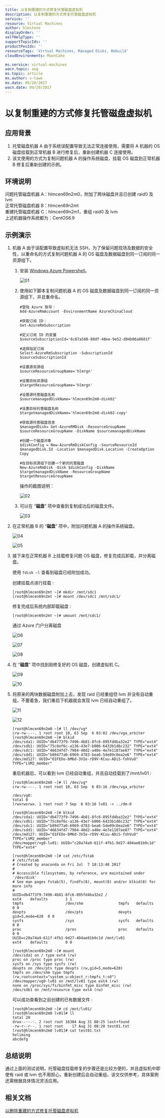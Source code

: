 ```yaml
---
title: 以复制重建的方式修复托管磁盘虚拟机
description: 以复制重建的方式修复托管磁盘虚拟机
service: ''
resource: Virtual Machines
author: hlmstone
displayOrder: ''
selfHelpType: ''
supportTopicIds: ''
productPesIds: ''
resourceTags: 'Virtual Machines, Managed Disks, Rebuild'
cloudEnvironments: MoonCake

ms.service: virtual-machines
wacn.topic: aog
ms.topic: article
ms.author: v-tawe
ms.date: 09/20/2017
wacn.date: 09/20/2017
---
```

# 以复制重建的方式修复托管磁盘虚拟机

## 应用背景

1. 托管磁盘机器 A 由于系统误配置导致无法正常连接使用，需要将 A 机器的 OS 磁盘挂载到正常机器 B 进行修复后，重新创建机器 C 连接使用。
2. 该文使用的方式为复制问题机器 A 的操作系统磁盘，挂载 OS 磁盘到正常机器 B 修复后重新创建的示例。

## 环境说明

问题托管磁盘机器 A：hlmcen69n2m0，附加了两块磁盘并且已创建 raid0 及 lvm<br>
正常托管磁盘机器 B：hlmcen69n2mt<br>
重建托管磁盘机器 C：hlmcen69n2m1，重组 raid0 及 lvm<br>
上述机器操作系统都为：CentOS6.9

## 示例演示

1. 机器 A 由于误配置导致虚拟机无法 SSH，为了保留问题现场及数据的安全性，以重命名的方式复制问题机器 A 的 OS 磁盘及数据磁盘到同一订阅的同一资源组下。

    1. 安装 [Windows Azure Powershell](https://www.azure.cn/zh-cn/downloads/#cmd-line-tools)。

        ![01](media/aog-virtual-machines-managed-disks-repair-via-replicate-and-rebuild/01.png)

    2. 使用如下脚本复制问题机器 A 的 OS 磁盘及数据磁盘到同一订阅的同一资源组下，并且重命名。

        ```
        #登陆 Azure 账号：
        Add-AzureRmAccount -EnvironmentName AzureChinaCloud

        #获取订阅 ID：
        Get-AzureRmSubscription   

        #定义订阅 ID 的变量
        $sourceSubscriptionId='6c87a588-88df-48ee-9e52-d04b06a8601f'

        #选择指定订阅
        Select-AzureRmSubscription -SubscriptionId $sourceSubscriptionId

        #设置源资源组
        $sourceResourceGroupName='hlmrgn'

        #设置目标资源组
        $targetResourceGroupName='hlmrgn'

        #设置源托管磁盘名称
        $sourcemanagedDiskName='hlmcen69n2m0-disk02'

        #设置目标托管磁盘名称
        $targetmanagedDiskName='hlmcen69n2m0-disk02-copy'

        #获取源托管磁盘信息
        $managedDisk= Get-AzureRMDisk -ResourceGroupName $sourceResourceGroupName -DiskName $sourcemanagedDiskName

        #创建一个磁盘对象
        $diskConfig = New-AzureRmDiskConfig -SourceResourceId $managedDisk.Id -Location $managedDisk.Location -CreateOption Copy 

        #在目标资源组下创建一个新的托管磁盘
        New-AzureRmDisk -Disk $diskConfig -DiskName $targetmanagedDiskName -ResourceGroupName $targetResourceGroupName
        ```

        操作的截图说明：

        ![02](media/aog-virtual-machines-managed-disks-repair-via-replicate-and-rebuild/02.png)

    3. 可以在 “**磁盘**” 项中查看到复制成功后的磁盘文件。

        ![03](media/aog-virtual-machines-managed-disks-repair-via-replicate-and-rebuild/03.png)

2. 在正常机器 B 的 “**磁盘**” 项中，附加问题机器 A 的操作系统磁盘。

    ![04](media/aog-virtual-machines-managed-disks-repair-via-replicate-and-rebuild/04.png)

    ![05](media/aog-virtual-machines-managed-disks-repair-via-replicate-and-rebuild/05.png)

3. 接下来在正常机器 B 上挂载修复问题 OS 磁盘，修复完成后卸载，并分离磁盘。

    使用 `fdisk –l` 查看到磁盘已经附加成功。

    创建挂载点进行挂载 :

    ```
    [root@hlmcen69n2mt ~]# mkdir /mnt/sdc1
    [root@hlmcen69n2mt ~]# mount /dev/sdc1 /mnt/sdc1/
    ```

    修复完成后系统内部卸载磁盘 :

    ```
    [root@hlmcen69n2mt ~]# umount /mnt/sdc1/
    ```

    通过 Azure 门户分离磁盘

    ![06](media/aog-virtual-machines-managed-disks-repair-via-replicate-and-rebuild/06.png)

    ![07](media/aog-virtual-machines-managed-disks-repair-via-replicate-and-rebuild/07.png)

    ![08](media/aog-virtual-machines-managed-disks-repair-via-replicate-and-rebuild/08.png)

4. 在 “**磁盘**” 项中找到刚修复好的 OS 磁盘，创建虚拟机 C。

    ![09](media/aog-virtual-machines-managed-disks-repair-via-replicate-and-rebuild/09.png)

    ![10](media/aog-virtual-machines-managed-disks-repair-via-replicate-and-rebuild/10.png)

5. 将原来的两块数据磁盘附加上去，发现 raid 已经重组但 lvm 并没有自动重组，不要着急，我们重启下机器就会发现 lvm 已经自动重组了。

    ![11](media/aog-virtual-machines-managed-disks-repair-via-replicate-and-rebuild/11.png)

    ![12](media/aog-virtual-machines-managed-disks-repair-via-replicate-and-rebuild/12.png)

    ```
    [root@hlmcen69n2m0 ~]# ll /dev/vg*
    crw-rw----. 1 root root 10, 63 Sep  6 03:02 /dev/vga_arbiter
    [root@hlmcen69n2m0 ~]# blkid 
    /dev/sda1: UUID="db4773f9-7496-4b81-8fc6-895fd4ba32e2" TYPE="ext4" 
    /dev/sdb1: UUID="75c8ef6c-a136-43e7-b006-6433b1d6c232" TYPE="ext4" 
    /dev/sdc1: UUID="46634fd7-7984-40d2-a40e-4e7e1107ae87" TYPE="ext4" 
    /dev/sdd1: UUID="b89477a0-6969-4783-bea6-5de09c0ea2e6" TYPE="ext4" 
    /dev/md127: UUID="O1FEOo-bM6d-3VIe-rD9V-KCuu-ADiS-fohVuO" TYPE="LVM2_member"
    ```

    重启机器后，可以看到 lvm 已经自动重组，并且自动挂载到了/mnt/lv01 :

    ```
    [root@hlmcen69n2m0 ~]# ll /dev/vg*
    crw-rw----. 1 root root 10, 63 Sep  6 03:16 /dev/vga_arbiter

    /dev/vg0:
    total 0
    lrwxrwxrwx. 1 root root 7 Sep  6 03:16 lv01 -> ../dm-0

    [root@hlmcen69n2m0 ~]# blkid
    /dev/sda1: UUID="db4773f9-7496-4b81-8fc6-895fd4ba32e2" TYPE="ext4" 
    /dev/sdb1: UUID="75c8ef6c-a136-43e7-b006-6433b1d6c232" TYPE="ext4" 
    /dev/sdc1: UUID="b89477a0-6969-4783-bea6-5de09c0ea2e6" TYPE="ext4" 
    /dev/sdd1: UUID="46634fd7-7984-40d2-a40e-4e7e1107ae87" TYPE="ext4" 
    /dev/md127: UUID="O1FEOo-bM6d-3VIe-rD9V-KCuu-ADiS-fohVuO" TYPE="LVM2_member" 
    /dev/mapper/vg0-lv01: UUID="c20a74a9-611f-4fb1-9d27-404ae01b9c1d" TYPE="ext4" 

    [root@hlmcen69n2m0 ~]# cat /etc/fstab 
    # /etc/fstab
    # Created by anaconda on Fri Jul  7 18:13:48 2017
    #
    # Accessible filesystems, by reference, are maintained under '/dev/disk'
    # See man pages fstab(5), findfs(8), mount(8) and/or blkid(8) for more info
    #
    UUID=db4773f9-7496-4b81-8fc6-895fd4ba32e2 /                       ext4    defaults        1 1
    tmpfs                   /dev/shm                tmpfs   defaults        0 0
    devpts                  /dev/pts                devpts  gid=5,mode=620  0 0
    sysfs                   /sys                    sysfs   defaults        0 0
    proc                    /proc                   proc    defaults        0 0
    UUID=c20a74a9-611f-4fb1-9d27-404ae01b9c1d /mnt/lv01                       ext4    defaults        0 0

    [root@hlmcen69n2m0 ~]# mount
    /dev/sda1 on / type ext4 (rw)
    proc on /proc type proc (rw)
    sysfs on /sys type sysfs (rw)
    devpts on /dev/pts type devpts (rw,gid=5,mode=620)
    tmpfs on /dev/shm type tmpfs (rw,rootcontext="system_u:object_r:tmpfs_t:s0")
    /dev/mapper/vg0-lv01 on /mnt/lv01 type ext4 (rw)
    none on /proc/sys/fs/binfmt_misc type binfmt_misc (rw)
    /dev/sdb1 on /mnt/resource type ext4 (rw)
    ```

    可以成功查看到之前创建的已有数据文件 :

    ```
    [root@hlmcen69n2m0 ~]# cd /mnt/lv01/
    [root@hlmcen69n2m0 lv01]# ll
    total 20
    drwx------. 2 root root 16384 Aug 31 08:25 lost+found
    -rw-r--r--. 1 root root    17 Aug 31 08:28 test01.txt
    [root@hlmcen69n2m0 lv01]# cat test01.txt 
    heliming
    abcdefg
    ```

## 总结说明

通过上面的测试说明，托管磁盘挂载修复的步骤还是比较方便的，并且虚拟机中即使有 raid 或 lvm 也不用担心，重新创建后会自动重组，该文仅供参考，具体案例还需根据具体情况灵活应用。

## 相关文档

[以删除重建的方式修复托管磁盘虚拟机](aog-virtual-machines-managed-disks-repair-via-remove-and-rebuild.md)